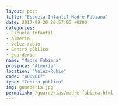 ```yaml
---
layout: post
title: "Escuela Infantil Madre Fabiana"
date: 2017-09-20 20:57:05 +0200
categories:
- Escuela Infantil
- almeria
- velez-rubio
- Centro público
- guarderia
name: "Madre Fabiana"
province: "Almería"
location: "Velez-Rubio"
code: "4009617"
type: "Centro público"
img: guarderia.jpg
permalink: /guarderias/madre-fabiana.html
---
```


